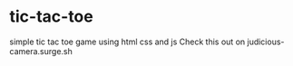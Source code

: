 # tic-tac-toe
simple tic tac toe game using html css and js
Check this out on judicious-camera.surge.sh
